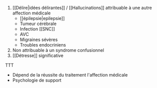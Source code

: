 


1. [[Délire|idées délirantes]] / [[Hallucinations]] attribuable à une autre affection médicale 
	- [[épilepsie|epilepsie]] 
	- Tumeur cérébrale 
	- Infection [[SNC]]
	- AVC
	- Migraines sévères 
	- Troubles endocriniens 
2. Non attribuable à un syndrome confusionnel
3. [[Détresse]] significative

TTT
- Dépend de la réussite du traitement l'affection médicale 
- Psychologie de support
